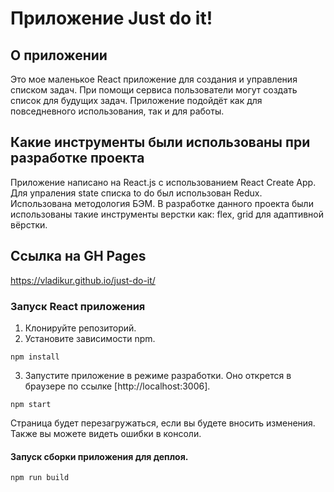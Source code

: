 # Приложение Just do it!

## О приложении
Это мое маленькое React приложение для создания и управления списком задач. При помощи сервиса пользователи могут создать список для будущих задач. Приложение подойдёт как для повседневного использования, так и для работы.

## Какие инструменты были использованы при разработке проекта
Приложение написано на React.js с использованием React Create App. Для упраления state списка to do был использован Redux. Использована методология БЭМ. В разработке данного проекта были использованы такие инструменты верстки как: flex, grid для адаптивной вёрстки.

## Ссылка на GH Pages
https://vladikur.github.io/just-do-it/

### Запуск React приложения 
1. Клонируйте репозиторий.
2. Установите зависимости npm.
```
npm install
```
3. Запустите приложение в режиме разработки. Оно открется в браузере по ссылке [http://localhost:3006].
```
npm start
```
Страница будет перезагружаться, если вы будете вносить изменения. Также вы можете видеть ошибки в консоли.
#### Запуск сборки приложения для деплоя.
```
npm run build
```
